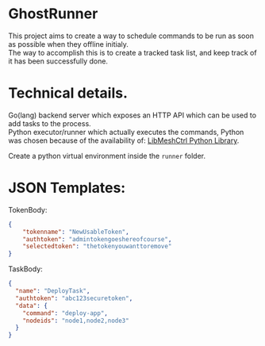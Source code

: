 # GhostRunner

This project aims to create a way to schedule commands to be run as soon as possible when they offline initialy.<br>
The way to accomplish this is to create a tracked task list, and keep track of it has been successfully done.

# Technical details.

Go(lang) backend server which exposes an HTTP API which can be used to add tasks to the process.<br>
Python executor/runner which actually executes the commands, Python was chosen because of the availability of: [LibMeshCtrl Python Library](https://pypi.org/project/libmeshctrl/).<br>

Create a python virtual environment inside the `runner` folder.

# JSON Templates:

TokenBody:
```json
{
	"tokenname": "NewUsableToken",
	"authtoken": "admintokengoeshereofcourse",
	"selectedtoken": "thetokenyouwanttoremove"
}
```
TaskBody:
```json
{
  "name": "DeployTask",
  "authtoken": "abc123securetoken",
  "data": {
    "command": "deploy-app",
    "nodeids": "node1,node2,node3"
  }
}
```